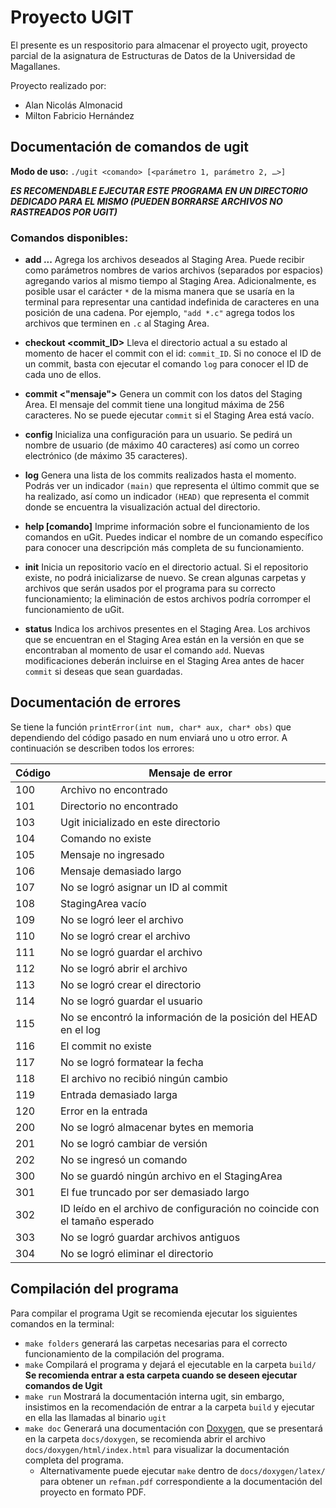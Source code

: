 # Proyecto UGIT
El presente es un respositorio para almacenar el proyecto ugit, proyecto parcial de la asignatura de Estructuras de Datos de la Universidad de Magallanes.

Proyecto realizado por:
- Alan Nicolás Almonacid
- Milton Fabricio Hernández

## Documentación de comandos de ugit

**Modo de uso:** `./ugit <comando> [<parámetro 1, parámetro 2, …>]`

***ES RECOMENDABLE EJECUTAR ESTE PROGRAMA EN UN DIRECTORIO DEDICADO PARA EL MISMO (PUEDEN BORRARSE ARCHIVOS NO RASTREADOS POR UGIT)***

### Comandos disponibles:

- **add <archivo1> <archivo2>...**
  Agrega los archivos deseados al Staging Area. Puede recibir como parámetros nombres de varios archivos (separados por espacios) agregando varios al mismo tiempo al Staging Area.
  Adicionalmente, es posible usar el carácter `*` de la misma manera que se usaría en la terminal para representar una cantidad indefinida de caracteres en una posición de una cadena.
  Por ejemplo, `"add *.c"` agrega todos los archivos que terminen en `.c` al Staging Area.

- **checkout <commit_ID>**
  Lleva el directorio actual a su estado al momento de hacer el commit con el id: `commit_ID`.
  Si no conoce el ID de un commit, basta con ejecutar el comando `log` para conocer el ID de cada uno de ellos.

- **commit <"mensaje">**
  Genera un commit con los datos del Staging Area.
  El mensaje del commit tiene una longitud máxima de 256 caracteres.
  No se puede ejecutar `commit` si el Staging Area está vacío.

- **config**
  Inicializa una configuración para un usuario.
  Se pedirá un nombre de usuario (de máximo 40 caracteres) así como un correo electrónico (de máximo 35 caracteres).

- **log**
  Genera una lista de los commits realizados hasta el momento.
  Podrás ver un indicador `(main)` que representa el último commit que se ha realizado, así como un indicador `(HEAD)` que representa el commit donde se encuentra la visualización actual del directorio.

- **help [comando]**
  Imprime información sobre el funcionamiento de los comandos en uGit.
  Puedes indicar el nombre de un comando específico para conocer una descripción más completa de su funcionamiento.

- **init**
  Inicia un repositorio vacío en el directorio actual.
  Si el repositorio existe, no podrá inicializarse de nuevo.
  Se crean algunas carpetas y archivos que serán usados por el programa para su correcto funcionamiento; la eliminación de estos archivos podría corromper el funcionamiento de uGit.

- **status**
  Indica los archivos presentes en el Staging Area.
  Los archivos que se encuentran en el Staging Area están en la versión en que se encontraban al momento de usar el comando `add`. Nuevas modificaciones deberán incluirse en el Staging Area antes de hacer `commit` si deseas que sean guardadas.

## Documentación de errores
Se tiene la función `printError(int num, char* aux, char* obs)` que dependiendo del código pasado en num enviará uno u otro error. A continuación se describen todos los errores:

| Código | Mensaje de error                                                           |
| ------ | -------------------------------------------------------------------------- |
| 100    | Archivo <aux> no encontrado                                                |
| 101    | Directorio <aux> no encontrado                                             |
| 103    | Ugit inicializado en este directorio                                       |
| 104    | Comando <aux> no existe                                                    |
| 105    | Mensaje no ingresado                                                       |
| 106    | Mensaje demasiado largo                                                    |
| 107    | No se logró asignar un ID al commit                                        |
| 108    | StagingArea vacío                                                          |
| 109    | No se logró leer el archivo <aux>                                          |
| 110    | No se logró crear el archivo <aux>                                         |
| 111    | No se logró guardar el archivo <aux>                                       |
| 112    | No se logró abrir el archivo <aux>                                         |
| 113    | No se logró crear el directorio <aux>                                      |
| 114    | No se logró guardar el usuario                                             |
| 115    | No se encontró la información de la posición del HEAD en el log            |
| 116    | El commit <aux> no existe                                                  |
| 117    | No se logró formatear la fecha                                             |
| 118    | El archivo <aux> no recibió ningún cambio                                  |
| 119    | Entrada demasiado larga                                                    |
| 120    | Error en la entrada                                                        |
| 200    | No se logró almacenar <aux> bytes en memoria                               |
| 201    | No se logró cambiar de versión                                             |
| 202    | No se ingresó un comando                                                   |
| 300    | No se guardó ningún archivo en el StagingArea                              |
| 301    | El <aux> fue truncado por ser demasiado largo                              |
| 302    | ID leído en el archivo de configuración no coincide con el tamaño esperado |
| 303    | No se logró guardar archivos antiguos                                      |
| 304    | No se logró eliminar el directorio <aux>                                   |

## Compilación del programa
Para compilar el programa Ugit se recomienda ejecutar los siguientes comandos en la terminal:
- `make folders` generará las carpetas necesarias para el correcto funcionamiento de la compilación del programa.
- `make` Compilará el programa y dejará el ejecutable en la carpeta `build/` **Se recomienda entrar a esta carpeta cuando se deseen ejecutar comandos de Ugit**
- `make run` Mostrará la documentación interna ugit, sin embargo, insistimos en la recomendación de entrar a la carpeta `build` y ejecutar en ella las llamadas al binario `ugit`
- `make doc` Generará una documentación con [Doxygen](https://www.doxygen.nl/), que se presentará en la carpeta `docs/doxygen`, se recomienda abrir el archivo `docs/doxygen/html/index.html` para visualizar la documentación completa del programa.
  - Alternativamente puede ejecutar `make` dentro de `docs/doxygen/latex/` para obtener un `refman.pdf` correspondiente a la documentación del proyecto en formato PDF.